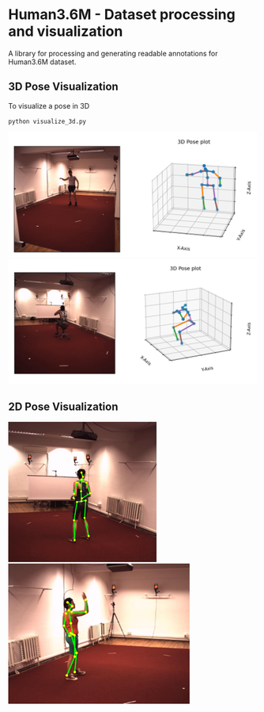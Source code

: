 # Human3.6M - Dataset processing and visualization
A library for processing and generating readable annotations for Human3.6M dataset.

## 3D Pose Visualization
To visualize a pose in 3D
```
python visualize_3d.py
```
![vis3d_1](resources/vis3d_1.png)
![vis3d_1](resources/vis3d_2.png)

## 2D Pose Visualization
<img src="resources/vis2d_1.png" width="300"> <img src="resources/vis2d_2.png" width="367">

